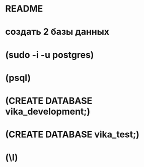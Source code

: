 # README
# создать 2 базы данных

# (sudo -i -u postgres)
# (psql)
# (CREATE DATABASE vika_development;)
# (CREATE DATABASE vika_test;)
# (\l)

